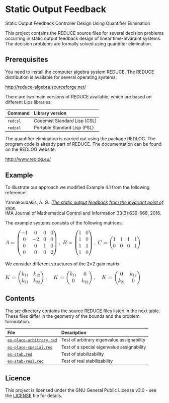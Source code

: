 # Static Output Feedback
Static Output Feedback Controller Design Using Quantifier Elimination

This project contains the REDUCE source files for several decision problems occurring in static output feedback design of linear time-invaraint systems. The decision problems are formally solved using quantifier elimination.

## Prerequisites

You need to install the computer algebra system REDUCE. The REDUCE distribution is available for several operating systems:

http://reduce-algebra.sourceforge.net/

There are two main versions of REDUCE available, which are based on different Lips libraries:

Command | Library version 
:--- | :--- 
`redcsl`   | Codemist Standard Lisp (CSL) 
`redpsl`   | Portable Standard Lisp (PSL) 

The quantifier elimination is carried out using the package REDLOG. The program code is already part of REDUCE. The documentation can be found on the REDLOG website:

http://www.redlog.eu/

## Example

To illustrate our approach we modified Example 4.1 from the following reference:

Yannakoudakis, A. G.:
[*The static output feedback from the invariant point of view.*](https://doi.org/10.1093/imamci/dnu057)   
IMA Journal of Mathematical Control and Information 33(3):639-668, 2016.

The example systems consists of the following matrices:

<img src="images/example-system.png" alt="Example system" width="85%"> 

We consider different structures of the 2×2 gain matrix:

<img src="images/example-gain.png" alt="Example system" width="85%"> 

## Contents

The [src](src) directory contains the source REDUCE files listed in the next table. These files differ in the geometry of the bounds and the problem formulation.

File | Description
:--- | :---
[`ex-place-arbitrary.red`](src/ex-place-arbitrary.red) | Test of arbitrary eigenvalue assignability
[`ex-place-special.red`](src/ex-place-special.red) | Test of a special eigenvalue assignability
[`ex-stab.red`](src/ex-stab.red) | Test of stabilizability
[`ex-stab-real.red`](src/ex-stab-real.red) | Test of real stabilizability

## Licence

This project is licensed under the GNU General Public License v3.0 - see the [LICENSE](LICENSE) file for details.